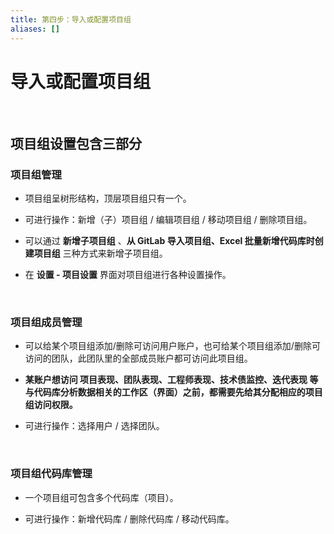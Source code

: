 ```yaml
---
title: 第四步：导入或配置项目组
aliases: []
---
```


# 导入或配置项目组

<br />

## 项目组设置包含三部分

### 项目组管理

- 项目组呈树形结构，顶层项目组只有一个。

- 可进行操作：新增（子）项目组 / 编辑项目组 / 移动项目组 / 删除项目组。

- 可以通过 **新增子项目组** 、**从 GitLab 导入项目组、Excel 批量新增代码库时创建项目组** 三种方式来新增子项目组。

- 在 **设置 - 项目设置** 界面对项目组进行各种设置操作。

<br />

### 项目组成员管理

- 可以给某个项目组添加/删除可访问用户账户，也可给某个项目组添加/删除可访问的团队，此团队里的全部成员账户都可访问此项目组。

- **某账户想访问 项目表现、团队表现、工程师表现、技术债监控、迭代表现 等与代码库分析数据相关的工作区（界面）之前，都需要先给其分配相应的项目组访问权限。**

- 可进行操作：选择用户 / 选择团队。

<br />

### 项目组代码库管理

- 一个项目组可包含多个代码库（项目）。

- 可进行操作：新增代码库 / 删除代码库 / 移动代码库。

<br />
